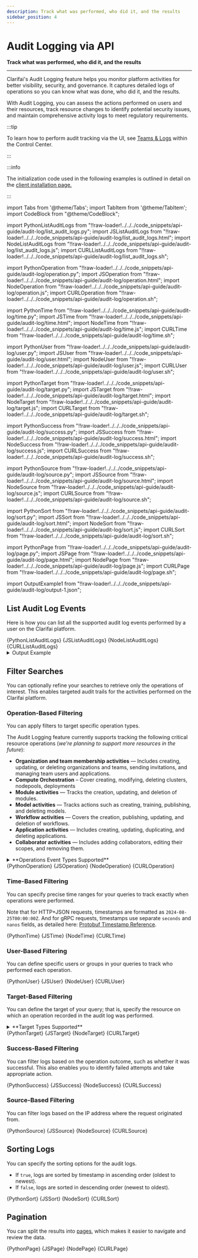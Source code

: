 ```yaml
---
description: Track what was performed, who did it, and the results
sidebar_position: 4
---
```


# Audit Logging via API

**Track what was performed, who did it, and the results**
<hr />

Clarifai's Audit Logging feature helps you monitor platform activities for better visibility, security, and governance. It captures detailed logs of operations so you can know what was done, who did it, and the results.

With Audit Logging, you can assess the actions performed on users and their resources, track resource changes to identify potential security issues, and maintain comprehensive activity logs to meet regulatory requirements.

:::tip

To learn how to perform audit tracking via the UI, see [Teams & Logs](teams-logs.md) within the Control Center. 

:::

:::info

The initialization code used in the following examples is outlined in detail on the [client installation page.](https://docs.clarifai.com/api-guide/api-overview/api-clients#client-installation-instructions)

:::


import Tabs from '@theme/Tabs';
import TabItem from '@theme/TabItem';
import CodeBlock from "@theme/CodeBlock";

import PythonListAuditLogs from "!!raw-loader!../../../code_snippets/api-guide/audit-log/list_audit_logs.py";
import JSListAuditLogs from "!!raw-loader!../../../code_snippets/api-guide/audit-log/list_audit_logs.html";
import NodeListAuditLogs from "!!raw-loader!../../../code_snippets/api-guide/audit-log/list_audit_logs.js";
import CURLListAuditLogs from "!!raw-loader!../../../code_snippets/api-guide/audit-log/list_audit_logs.sh";


import PythonOperation from "!!raw-loader!../../../code_snippets/api-guide/audit-log/operation.py";
import JSOperation from "!!raw-loader!../../../code_snippets/api-guide/audit-log/operation.html";
import NodeOperation from "!!raw-loader!../../../code_snippets/api-guide/audit-log/operation.js";
import CURLOperation from "!!raw-loader!../../../code_snippets/api-guide/audit-log/operation.sh";


import PythonTime from "!!raw-loader!../../../code_snippets/api-guide/audit-log/time.py";
import JSTime from "!!raw-loader!../../../code_snippets/api-guide/audit-log/time.html";
import NodeTime from "!!raw-loader!../../../code_snippets/api-guide/audit-log/time.js";
import CURLTime from "!!raw-loader!../../../code_snippets/api-guide/audit-log/time.sh";


import PythonUser from "!!raw-loader!../../../code_snippets/api-guide/audit-log/user.py";
import JSUser from "!!raw-loader!../../../code_snippets/api-guide/audit-log/user.html";
import NodeUser from "!!raw-loader!../../../code_snippets/api-guide/audit-log/user.js";
import CURLUser from "!!raw-loader!../../../code_snippets/api-guide/audit-log/user.sh";


import PythonTarget from "!!raw-loader!../../../code_snippets/api-guide/audit-log/target.py";
import JSTarget from "!!raw-loader!../../../code_snippets/api-guide/audit-log/target.html";
import NodeTarget from "!!raw-loader!../../../code_snippets/api-guide/audit-log/target.js";
import CURLTarget from "!!raw-loader!../../../code_snippets/api-guide/audit-log/target.sh";

import PythonSuccess from "!!raw-loader!../../../code_snippets/api-guide/audit-log/success.py";
import JSSuccess from "!!raw-loader!../../../code_snippets/api-guide/audit-log/success.html";
import NodeSuccess from "!!raw-loader!../../../code_snippets/api-guide/audit-log/success.js";
import CURLSuccess from "!!raw-loader!../../../code_snippets/api-guide/audit-log/success.sh";

import PythonSource from "!!raw-loader!../../../code_snippets/api-guide/audit-log/source.py";
import JSSource from "!!raw-loader!../../../code_snippets/api-guide/audit-log/source.html";
import NodeSource from "!!raw-loader!../../../code_snippets/api-guide/audit-log/source.js";
import CURLSource from "!!raw-loader!../../../code_snippets/api-guide/audit-log/source.sh";


import PythonSort from "!!raw-loader!../../../code_snippets/api-guide/audit-log/sort.py";
import JSSort from "!!raw-loader!../../../code_snippets/api-guide/audit-log/sort.html";
import NodeSort from "!!raw-loader!../../../code_snippets/api-guide/audit-log/sort.js";
import CURLSort from "!!raw-loader!../../../code_snippets/api-guide/audit-log/sort.sh";

import PythonPage from "!!raw-loader!../../../code_snippets/api-guide/audit-log/page.py";
import JSPage from "!!raw-loader!../../../code_snippets/api-guide/audit-log/page.html";
import NodePage from "!!raw-loader!../../../code_snippets/api-guide/audit-log/page.js";
import CURLPage from "!!raw-loader!../../../code_snippets/api-guide/audit-log/page.sh";

import OutputExample1 from "!!raw-loader!../../../code_snippets/api-guide/audit-log/output-1.json";

## List Audit Log Events

Here is how you can list all the supported audit log events performed by a user on the Clarifai platform.

<Tabs groupId="code">
<TabItem value="python" label="Python (gRPC)">
    <CodeBlock className="language-python">{PythonListAuditLogs}</CodeBlock>
</TabItem>

<TabItem value="js_rest" label="JavaScript (REST)">
    <CodeBlock className="language-javascript">{JSListAuditLogs}</CodeBlock>
</TabItem>

<TabItem value="nodejs" label="Node.js (gRPC)">
 <CodeBlock className="language-javascript">{NodeListAuditLogs}</CodeBlock>
</TabItem>

<TabItem value="curl" label="cURL">
    <CodeBlock className="language-bash">{CURLListAuditLogs}</CodeBlock>
</TabItem>

</Tabs>

<details>
  <summary>Output Example</summary>
    <CodeBlock className="language-text">{OutputExample1}</CodeBlock>
</details>

## Filter Searches

You can optionally refine your searches to retrieve only the operations of interest. This enables targeted audit trails for the activities performed on the Clarifai platform.

### Operation-Based Filtering

You can apply filters to target specific operation types. 

The Audit Logging feature currently supports tracking the following critical resource operations (_we're planning to support more resources in the future_):

- **Organization and team membership activities** — Includes creating, updating, or deleting organizations and teams, sending invitations, and managing team users and applications.
- **Compute Orchestration** – Cover creating, modifying, deleting clusters, nodepools, deployments 
- **Module activities** — Tracks the creation, updating, and deletion of modules. 
- **Model activities** — Tracks actions such as creating, training, publishing, and deleting models.  
- **Workflow activities** — Covers the creation, publishing, updating, and deletion of workflows.  
- **Application activities** — Includes creating, updating, duplicating, and deleting applications.  
- **Collaborator activities** — Includes adding collaborators, editing their scopes, and removing them. 

<details>
  <summary>**Operations Event Types Supported**</summary>
   <Tabs groupId="code">

<TabItem value="default" label="Default">

|Event Type                            |Code                |Description                |
|--------------------------------------|--------------------|---------------------------|
| `EVENT_TYPE_NOT_SET`                 |   0                 |     Event type is not specified, lists all the supported audit log events                      |

</TabItem>


<TabItem value="text" label="Organization Memberships and Teams">

|Event Type                            |Code                |Description                    |
|--------------------------------------|--------------------|---------------------------|
|   `ORGANIZATION_MEMBER_ADD`          |     100            | Organization members added |
|`ORGANIZATION_MEMBER_CHANGE`          | 101                | Organization members' roles changed                          |
|  `ORGANIZATION_MEMBER_REMOVE`        |   102             |    Organization members removed                       |
| `ORGANIZATION_MEMBER_INVITATION_CREATE` |  103           |   Organization member invitations created                        |
| `ORGANIZATION_MEMBER_INVITATION_CANCEL`  |  104                  |  Organization member invitations canceled                         |
| `ORGANIZATION_MEMBER_INVITATION_ACCEPT`         |     105               |   Organization member invitations accepted                        |
|  `ORGANIZATION_MEMBER_INVITATION_DECLINE`   |     106               |  Organization member invitations declined                         |
|  `ORGANIZATION_TEAM_CREATE`     |      107              |   Organization teams created                        |
|  `ORGANIZATION_TEAM_UPDATE`   |  108               | Organization teams updated                          |
|  `ORGANIZATION_TEAM_DELETE` | 109             |Organization teams deleted                           |
|  `ORGANIZATION_TEAM_MEMBER_ADD`   |  110                  |   Organization team members added                        |
|  `ORGANIZATION_TEAM_MEMBER_REMOVE`   | 111                   | Organization team members removed                          |
|  `ORGANIZATION_TEAM_APP_ADD`        |   112            | Organization team applications added                          |
|   `ORGANIZATION_TEAM_APP_REMOVE`   |  113             | Organization team applications removed                          |

</TabItem>

<TabItem value="modules" label="Modules">

|Event Type                            |Code                |Description                    |
|--------------------------------------|--------------------|---------------------------|
| `MODULE_CREATE`                      |     200            | Modules created           |
|   `MODULE_UPDATE`                    |   201              |   Modules updated         |
|   `MODULE_DELETE`                    |  202               |  Modules deleted          |
|    `MODULE_VERSION_CREATE`           |  203               | Module versions created                          |
|   `MODULE_VERSION_UPDATE`            | 204                |  Module versions updated                         |
|   `MODULE_VERSION_DELETE`            |  205                  |   Module versions deleted                        |

</TabItem>

<TabItem value="models" label="Models">

|Event Type                            |Code                |Description                    |
|--------------------------------------|--------------------|---------------------------|
|    `MODEL_CREATE`                 | 300                   |Models created                           |
|     `MODEL_UPDATE`                 |  301                  |  Models updated                         |
|    `MODEL_DELETE`            |    302                | Models deleted                          |
|    `MODEL_VERSION_CREATE`       |    303                |   Model versions created                        |
|   `MODEL_VERSION_UPDATE`        |   304                 | Model versions updated                          |
|  `MODEL_VERSION_DELETE`      |    305              |  Model versions deleted                         |

</TabItem>

<TabItem value="workflows" label="Workflows">

|Event Type                            |Code                |Description                    |
|--------------------------------------|--------------------|---------------------------|
| `WORKFLOW_CREATE`   |  400                  |      Workflows created                     |
|    `WORKFLOW_UPDATE`     |   401                 | Workflows updated                           |
|   `WORKFLOW_DELETE`   |    402                | Workflows deleted                           |
|    `WORKFLOW_VERSION_CREATE`    |  403                  | Workflow versions created                          |
|    `WORKFLOW_VERSION_UPDATE`     |    404                | Workflow versions updated                           |
|    `WORKFLOW_VERSION_DELETE`      |    405                |   Workflow versions deleted                        |

</TabItem>

<TabItem value="applications" label="Applications">

|Event Type                            |Code                |Description                    |
|--------------------------------------|--------------------|---------------------------|
|   `APPLICATION_CREATE`      |   600                 |    Applications created                       |
|   `APPLICATION_UPDATE`     | 601                   |   Applications updated                        |
|   `APPLICATION_DELETE`    |  602          |  Applications deleted                         |

</TabItem>

<TabItem value="collaborators" label="Collaborators">

|Event Type                            |Code                |Description                    |
|--------------------------------------|--------------------|---------------------------|
|    `COLLABORATOR_ADD`                |   700              | Collaborators added       |
|    `COLLABORATOR_UPDATE`            |  701               |  Collaborators updated                         |
|    `COLLABORATOR_REMOVE`        |    702                | Collaborators removed                          |

</TabItem>

<TabItem value="users" label="Users">

|Event Type                            |Code                |Description                    |
|--------------------------------------|--------------------|---------------------------|
|    `USER_UPDATE`                  | 800                   |Users updated                           |

</TabItem>

</Tabs>  
</details>


<Tabs groupId="code">
<TabItem value="python" label="Python (gRPC)">
    <CodeBlock className="language-python">{PythonOperation}</CodeBlock>
</TabItem>

<TabItem value="js_rest" label="JavaScript (REST)">
    <CodeBlock className="language-javascript">{JSOperation}</CodeBlock>
</TabItem>

<TabItem value="nodejs" label="Node.js (gRPC)">
 <CodeBlock className="language-javascript">{NodeOperation}</CodeBlock>
</TabItem>

<TabItem value="curl" label="cURL">
    <CodeBlock className="language-bash">{CURLOperation}</CodeBlock>
</TabItem>

</Tabs>

### Time-Based Filtering

You can specify precise time ranges for your queries to track exactly when operations were performed.

Note that for HTTP+JSON requests, timestamps are formatted as `2024-08-25T00:00:00Z`. And for gRPC requests, timestamps use separate `seconds` and `nanos` fields, as detailed here: [Protobuf Timestamp Reference](https://protobuf.dev/reference/protobuf/google.protobuf/#timestamp).  

<Tabs groupId="code">
<TabItem value="python" label="Python (gRPC)">
    <CodeBlock className="language-python">{PythonTime}</CodeBlock>
</TabItem>

<TabItem value="js_rest" label="JavaScript (REST)">
    <CodeBlock className="language-javascript">{JSTime}</CodeBlock>
</TabItem>

<TabItem value="nodejs" label="Node.js (gRPC)">
 <CodeBlock className="language-javascript">{NodeTime}</CodeBlock>
</TabItem>

<TabItem value="curl" label="cURL">
    <CodeBlock className="language-bash">{CURLTime}</CodeBlock>
</TabItem>

</Tabs>

### User-Based Filtering

You can define specific users or groups in your queries to track who performed each operation.

<Tabs groupId="code">
<TabItem value="python" label="Python (gRPC)">
    <CodeBlock className="language-python">{PythonUser}</CodeBlock>
</TabItem>

<TabItem value="js_rest" label="JavaScript (REST)">
    <CodeBlock className="language-javascript">{JSUser}</CodeBlock>
</TabItem>

<TabItem value="nodejs" label="Node.js (gRPC)">
 <CodeBlock className="language-javascript">{NodeUser}</CodeBlock>
</TabItem>

<TabItem value="curl" label="cURL">
    <CodeBlock className="language-bash">{CURLUser}</CodeBlock>
</TabItem>

</Tabs>

### Target-Based Filtering

You can define the target of your query; that is, specify the resource on which an operation recorded in the audit log was performed.

<details>
  <summary>**Target Types Supported**</summary>


| Target           |
|-----------------|
|    `User user`       |        
|   `Role role`              |        
|     `Team team`            |        
|     `App app`            |        
|       `Module module`          |        
|       `ModuleVersion module_version`          |         
|     `Workflow workflow`            |           
|      `WorkflowVersion workflow_version `           |     
|        `Model model`         |     
|        `ModelVersion model_version`         |     

 
</details>

<Tabs groupId="code">
<TabItem value="python" label="Python (gRPC)">
    <CodeBlock className="language-python">{PythonTarget}</CodeBlock>
</TabItem>

<TabItem value="js_rest" label="JavaScript (REST)">
    <CodeBlock className="language-javascript">{JSTarget}</CodeBlock>
</TabItem>

<TabItem value="nodejs" label="Node.js (gRPC)">
 <CodeBlock className="language-javascript">{NodeTarget}</CodeBlock>
</TabItem>

<TabItem value="curl" label="cURL">
    <CodeBlock className="language-bash">{CURLTarget}</CodeBlock>
</TabItem>

</Tabs>

### Success-Based Filtering

You can filter logs based on the operation outcome, such as whether it was successful. This also enables you to identify failed attempts and take appropriate action. 

<Tabs groupId="code">
<TabItem value="python" label="Python (gRPC)">
    <CodeBlock className="language-python">{PythonSuccess}</CodeBlock>
</TabItem>

<TabItem value="js_rest" label="JavaScript (REST)">
    <CodeBlock className="language-javascript">{JSSuccess}</CodeBlock>
</TabItem>

<TabItem value="nodejs" label="Node.js (gRPC)">
 <CodeBlock className="language-javascript">{NodeSuccess}</CodeBlock>
</TabItem>

<TabItem value="curl" label="cURL">
    <CodeBlock className="language-bash">{CURLSuccess}</CodeBlock>
</TabItem>

</Tabs>

### Source-Based Filtering

You can filter logs based on the IP address where the request originated from. 

<Tabs groupId="code">
<TabItem value="python" label="Python (gRPC)">
    <CodeBlock className="language-python">{PythonSource}</CodeBlock>
</TabItem>

<TabItem value="js_rest" label="JavaScript (REST)">
    <CodeBlock className="language-javascript">{JSSource}</CodeBlock>
</TabItem>

<TabItem value="nodejs" label="Node.js (gRPC)">
 <CodeBlock className="language-javascript">{NodeSource}</CodeBlock>
</TabItem>

<TabItem value="curl" label="cURL">
    <CodeBlock className="language-bash">{CURLSource}</CodeBlock>
</TabItem>

</Tabs>

## Sorting Logs

You can specify the sorting options for the audit logs.

- If `true`, logs are sorted by timestamp in ascending order (oldest to newest).  
- If `false`, logs are sorted in descending order (newest to oldest).  

<Tabs groupId="code">
<TabItem value="python" label="Python (gRPC)">
    <CodeBlock className="language-python">{PythonSort}</CodeBlock>
</TabItem>

<TabItem value="js_rest" label="JavaScript (REST)">
    <CodeBlock className="language-javascript">{JSSort}</CodeBlock>
</TabItem>

<TabItem value="nodejs" label="Node.js (gRPC)">
 <CodeBlock className="language-javascript">{NodeSort}</CodeBlock>
</TabItem>

<TabItem value="curl" label="cURL">
    <CodeBlock className="language-bash">{CURLSort}</CodeBlock>
</TabItem>

</Tabs>

## Pagination

You can split the results into [pages](https://docs.clarifai.com/api-guide/advanced-topics/pagination), which makes it easier to navigate and review the data.

<Tabs groupId="code">
<TabItem value="python" label="Python (gRPC)">
    <CodeBlock className="language-python">{PythonPage}</CodeBlock>
</TabItem>

<TabItem value="js_rest" label="JavaScript (REST)">
    <CodeBlock className="language-javascript">{JSPage}</CodeBlock>
</TabItem>

<TabItem value="nodejs" label="Node.js (gRPC)">
 <CodeBlock className="language-javascript">{NodePage}</CodeBlock>
</TabItem>

<TabItem value="curl" label="cURL">
    <CodeBlock className="language-bash">{CURLPage}</CodeBlock>
</TabItem>

</Tabs>
